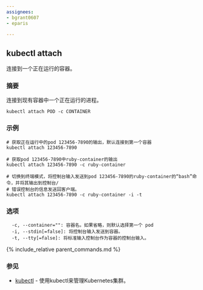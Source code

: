 ```yaml
---
assignees:
- bgrant0607
- eparis

---
```


## kubectl attach

连接到一个正在运行的容器。

### 摘要


连接到现有容器中一个正在运行的进程。

```
kubectl attach POD -c CONTAINER
```

### 示例

```
# 获取正在运行中的pod 123456-7890的输出，默认连接到第一个容器
kubectl attach 123456-7890

# 获取pod 123456-7890中ruby-container的输出
kubectl attach 123456-7890 -c ruby-container

# 切换到终端模式，将控制台输入发送到pod 123456-7890的ruby-container的“bash”命令，并将其输出到控制台/
# 错误控制台的信息发送回客户端。
kubectl attach 123456-7890 -c ruby-container -i -t
```

### 选项

```
  -c, --container="": 容器名。如果省略，则默认选择第一个 pod
  -i, --stdin[=false]: 将控制台输入发送到容器。
  -t, --tty[=false]: 将标准输入控制台作为容器的控制台输入。
```

{% include_relative parent_commands.md %}

### 参见

* [kubectl](/docs/user-guide/kubectl/kubectl/)	 - 使用kubectl来管理Kubernetes集群。
